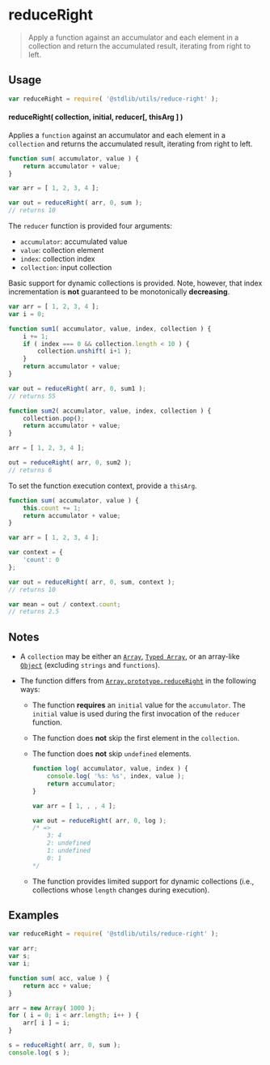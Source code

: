 # reduceRight

> Apply a function against an accumulator and each element in a collection and return the accumulated result, iterating from right to left.

<!-- Section to include introductory text. Make sure to keep an empty line after the intro `section` element and another before the `/section` close. -->

<section class="intro">

</section>

<!-- /.intro -->

<!-- Package usage documentation. -->

<section class="usage">

## Usage

```javascript
var reduceRight = require( '@stdlib/utils/reduce-right' );
```

#### reduceRight( collection, initial, reducer\[, thisArg ] )

Applies a `function` against an accumulator and each element in a `collection` and returns the accumulated result, iterating from right to left.

```javascript
function sum( accumulator, value ) {
    return accumulator + value;
}

var arr = [ 1, 2, 3, 4 ];

var out = reduceRight( arr, 0, sum );
// returns 10
```

The `reducer` function is provided four arguments:

-   `accumulator`: accumulated value
-   `value`: collection element
-   `index`: collection index
-   `collection`: input collection

Basic support for dynamic collections is provided. Note, however, that index incrementation is **not** guaranteed to be monotonically **decreasing**.

```javascript
var arr = [ 1, 2, 3, 4 ];
var i = 0;

function sum1( accumulator, value, index, collection ) {
    i += 1;
    if ( index === 0 && collection.length < 10 ) {
        collection.unshift( i+1 );
    }
    return accumulator + value;
}

var out = reduceRight( arr, 0, sum1 );
// returns 55

function sum2( accumulator, value, index, collection ) {
    collection.pop();
    return accumulator + value;
}

arr = [ 1, 2, 3, 4 ];

out = reduceRight( arr, 0, sum2 );
// returns 6
```

To set the function execution context, provide a `thisArg`.

```javascript
function sum( accumulator, value ) {
    this.count += 1;
    return accumulator + value;
}

var arr = [ 1, 2, 3, 4 ];

var context = {
    'count': 0
};

var out = reduceRight( arr, 0, sum, context );
// returns 10

var mean = out / context.count;
// returns 2.5
```

</section>

<!-- /.usage -->

<!-- Package usage notes. Make sure to keep an empty line after the `section` element and another before the `/section` close. -->

<section class="notes">

## Notes

-   A `collection` may be either an [`Array`][mdn-array], [`Typed Array`][mdn-typed-array], or an array-like [`Object`][mdn-object] (excluding `strings` and `functions`).

-   The function differs from [`Array.prototype.reduceRight`][mdn-array-reduceright] in the following ways:

    -   The function **requires** an `initial` value for the `accumulator`. The `initial` value is used during the first invocation of the `reducer` function.

    -   The function does **not** skip the first element in the `collection`.

    -   The function does **not** skip `undefined` elements.

        <!-- eslint-disable no-sparse-arrays -->

        ```javascript
        function log( accumulator, value, index ) {
            console.log( '%s: %s', index, value );
            return accumulator;
        }

        var arr = [ 1, , , 4 ];

        var out = reduceRight( arr, 0, log );
        /* =>
            3: 4
            2: undefined
            1: undefined
            0: 1
        */    
        ```

    -   The function provides limited support for dynamic collections (i.e., collections whose `length` changes during execution).

</section>

<!-- /.notes -->

<!-- Package usage examples. -->

<section class="examples">

## Examples

```javascript
var reduceRight = require( '@stdlib/utils/reduce-right' );

var arr;
var s;
var i;

function sum( acc, value ) {
    return acc + value;
}

arr = new Array( 1000 );
for ( i = 0; i < arr.length; i++ ) {
    arr[ i ] = i;
}

s = reduceRight( arr, 0, sum );
console.log( s );
```

</section>

<!-- /.examples -->

<!-- Section to include cited references. If references are included, add a horizontal rule *before* the section. Make sure to keep an empty line after the `section` element and another before the `/section` close. -->

<section class="references">

</section>

<!-- /.references -->

<!-- Section for all links. Make sure to keep an empty line after the `section` element and another before the `/section` close. -->

<section class="links">

[mdn-array]: https://developer.mozilla.org/en-US/docs/Web/JavaScript/Reference/Global_Objects/Array

[mdn-typed-array]: https://developer.mozilla.org/en-US/docs/Web/JavaScript/Reference/Global_Objects/TypedArray

[mdn-object]: https://developer.mozilla.org/en-US/docs/Web/JavaScript/Reference/Global_Objects/Object

[mdn-array-reduceright]: https://developer.mozilla.org/en-US/docs/Web/JavaScript/Reference/Global_Objects/Array/ReduceRight

</section>

<!-- /.links -->
